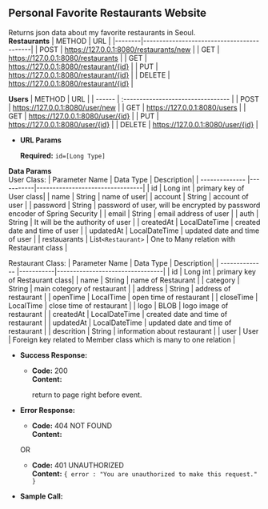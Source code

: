 **Personal Favorite Restaurants Website**
----
  Returns json data about my favorite restaurants in Seoul.
 <br>**Restaurants**
| METHOD | URL                                       |
|--------|-------------------------------------------|
| POST   | https://127.0.0.1:8080/restaurants/new    |
| GET    | https://127.0.0.1:8080/restaurants        |
| GET    | https://127.0.0.1:8080/restaurant/{id}    |
| PUT    | https://127.0.0.1:8080/restaurant/{id}    |
| DELETE | https://127.0.0.1:8080/restaurant/{id}    |

**Users**
| METHOD | URL                                |
| ------ | :--------------------------------- |
| POST   | https://127.0.0.1:8080/user/new    |
| GET    | https://127.0.0.1:8080/users       |
| GET    | https://127.0.0.1:8080/user/{id}   |
| PUT    | https://127.0.0.1:8080/user/{id}   |
| DELETE | https://127.0.0.1:8080/user/{id}   |


*  **URL Params**

   **Required:**
   `id=[Long Type]`

**Data Params** <br />
User Class: 
| Parameter Name | Data Type | Description| 
| -------------- |-----------|---------------------------------|
| id | Long int | primary key of User class|
| name | String | name of user|
| account | String | account of user |
| password | String | password of user, will be encrypted by password encoder of Spring Security |
| email | String | email address of user |
| auth | String | It will be the authority of user |
| createdAt | LocalDateTime | created date and time of user |
| updatedAt | LocalDateTime | updated date and time of user |
| restauarants | List`<Restaurant>` | One to Many relation with Restaurant class |

Restaurant Class: 
| Parameter Name | Data Type | Description| 
| -------------- |-----------|---------------------------------|
| id | Long int | primary key of Restaurant class|
| name | String | name of Restaurant |
| category | String | main cotegory of restaurant |
| address | String | address of restaurant |
| openTime | LocalTime | open time of restaurant |
| closeTime | LocalTime | close time of restaurant |
| logo | BLOB | logo image of restaurant |
| createdAt | LocalDateTime | created date and time of restaurant |
| updatedAt | LocalDateTime | updated date and time of restaurant |
| descrition | String | information about restaurant |
| user | User | Foreign key related to Member class which is many to one relation |






* **Success Response:**

  * **Code:** 200 <br />
    **Content:** 

	return to page right before event.
* **Error Response:**

  * **Code:** 404 NOT FOUND <br />
    **Content:** 

  OR

  * **Code:** 401 UNAUTHORIZED <br />
    **Content:** `{ error : "You are unauthorized to make this request." }`

* **Sample Call:**
